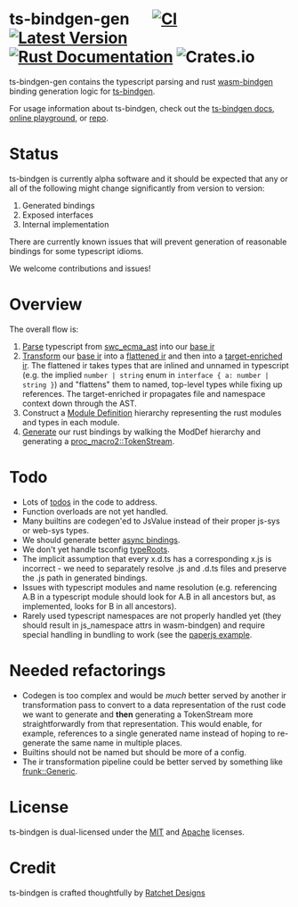 # ts-bindgen-gen &emsp; [![CI](https://github.com/ratchetdesigns/ts-bindgen/actions/workflows/ci.yml/badge.svg)](https://github.com/ratchetdesigns/ts-bindgen/actions/workflows/ci.yml) [![Latest Version](https://img.shields.io/crates/v/ts-bindgen-gen.svg)](https://crates.io/crates/ts-bindgen-gen) [![Rust Documentation](https://docs.rs/ts-bindgen-gen/badge.svg)](https://docs.rs/ts-bindgen-gen) ![Crates.io](https://img.shields.io/crates/l/ts-bindgen-gen)

ts-bindgen-gen contains the typescript parsing and rust [wasm-bindgen](https://rustwasm.github.io/docs/wasm-bindgen/) binding generation logic for [ts-bindgen](https://github.com/ratchetdesigns/ts-bindgen).

For usage information about ts-bindgen, check out the [ts-bindgen docs](https://docs.rs/ts-bindgen), [online playground](https://ts-bindgen.ratchetdesigns.com), or [repo](https://github.com/ratchetdesigns/ts-bindgen).

# Status

ts-bindgen is currently alpha software and it should be expected that any or all of the following might change significantly from version to version:
1. Generated bindings
2. Exposed interfaces
3. Internal implementation

There are currently known issues that will prevent generation of reasonable bindings for some typescript idioms.

We welcome contributions and issues!

# Overview

The overall flow is:
1. [Parse](src/parse.rs) typescript from [swc_ecma_ast](https://docs.rs/swc_ecma_ast) into our [base ir](src/ir/base.rs)
2. [Transform](src/ir/transform) our [base ir](src/ir/base.rs) into a [flattened ir](src/ir/flattened.rs) and then into a [target-enriched ir](src/ir/target_enriched.rs). The flattened ir takes types that are inlined and unnamed in typescript (e.g. the implied `number | string` enum in `interface { a: number | string }`) and "flattens" them to named, top-level types while fixing up references. The target-enriched ir propagates file and namespace context down through the AST.
3. Construct a [Module Definition](src/mod_def.rs) hierarchy representing the rust modules and types in each module.
4. [Generate](src/codegen/mod.rs) our rust bindings by walking the ModDef hierarchy and generating a [proc_macro2::TokenStream](https://docs.rs/proc-macro2).

# Todo

 - Lots of [todos](https://github.com/ratchetdesigns/ts-bindgen/search?q=todo) in the code to address.
 - Function overloads are not yet handled.
 - Many builtins are codegen'ed to JsValue instead of their proper js-sys or web-sys types.
 - We should generate better [async bindings](https://rustwasm.github.io/docs/wasm-bindgen/reference/js-promises-and-rust-futures.html).
 - We don't yet handle tsconfig [typeRoots](https://www.typescriptlang.org/tsconfig#typeRoots).
 - The implicit assumption that every x.d.ts has a corresponding x.js is incorrect - we need to separately resolve .js and .d.ts files and preserve the .js path in generated bindings.
 - Issues with typescript modules and name resolution (e.g. referencing A.B in a typescript module should look for A.B in all ancestors but, as implemented, looks for B in all ancestors).
 - Rarely used typescript namespaces are not properly handled yet (they should result in js_namespace attrs in wasm-bindgen) and require special handling in bundling to work (see the [paperjs example](../ts-bindgen/examples/paperjs).

# Needed refactorings

 - Codegen is too complex and would be *much* better served by another ir transformation pass to convert to a data representation of the rust code we want to generate and **then** generating a TokenStream more straightforwardly from that representation. This would enable, for example, references to a single generated name instead of hoping to re-generate the same name in multiple places.
 - Builtins should not be named but should be more of a config.
 - The ir transformation pipeline could be better served by something like [frunk::Generic](https://docs.rs/frunk/latest/frunk/generic/index.html).

# License

ts-bindgen is dual-licensed under the [MIT](https://github.com/ratchetdesigns/ts-bindgen/blob/master/LICENSE-MIT) and [Apache](https://github.com/ratchetdesigns/ts-bindgen/blob/master/LICENSE-APACHE) licenses.

# Credit

ts-bindgen is crafted thoughtfully by [Ratchet Designs](https://ratchetdesigns.com)
